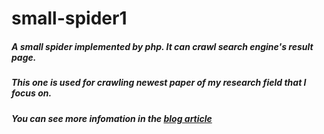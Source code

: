 # small-spider1
##### A small spider implemented by php. It can crawl search engine's result page.
##### This one is used for crawling newest paper of my research field that I focus on.
##### You can see more infomation in the [blog article](https://steve.blog.csdn.net/article/details/95526888)